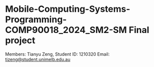 # Mobile-Computing-Systems-Programming-COMP90018_2024_SM2-SM Final project
Members: Tianyu Zeng, 
Student ID: 1210320
Email: tizeng@student.unimelb.edu.au
